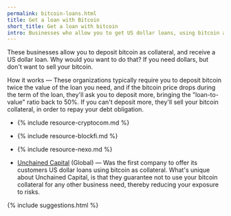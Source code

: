 ```yaml
---
permalink: bitcoin-loans.html
title: Get a loan with Bitcoin
short_title: Get a loan with bitcoin
intro: Businesses who allow you to get US dollar loans, using bitcoin as collateral.
---
```


These businesses allow you to deposit bitcoin as collateral, and receive a US dollar loan. Why would you want to do that? If you need dollars, but don't want to sell your bitcoin.

How it works — These organizations typically require you to deposit bitcoin twice the value of the loan you need, and if the bitcoin price drops during the term of the loan, they'll ask you to deposit more, bringing the "loan-to-value" ratio back to 50%. If you can't deposit more, they'll sell your bitcoin collateral, in order to repay your debt obligation.

- {% include resource-cryptocom.md %}

- {% include resource-blockfi.md %}

- {% include resource-nexo.md %}

- [Unchained Capital](https://unchained-capital.com) (Global) — Was the first company to offer its customers US dollar loans using bitcoin as collateral. What's unique about Unchained Capital, is that they guarantee not to use your bitcoin collateral for any other business need, thereby reducing your exposure to risks.

{% include suggestions.html %}
